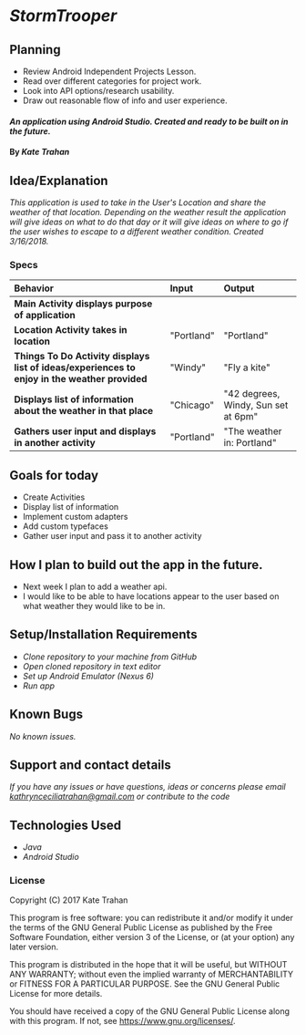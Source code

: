 # _StormTrooper_

## Planning

  * Review Android Independent Projects Lesson.
  * Read over different categories for project work.
  * Look into API options/research usability.
  * Draw out reasonable flow of info and user experience.

#### _An application using Android Studio. Created and ready to be built on in the future._

#### By _**Kate Trahan**_

## Idea/Explanation

_This application is used to take in the User's Location and share the weather of that location. Depending on the weather result the application will give ideas on what to do that day or it will give ideas on where to go if the user wishes to escape to a different weather condition. Created 3/16/2018._

### Specs
| Behavior | Input | Output |
| :-------------     | :------------- | :-------------
| **Main Activity displays purpose of application**| |  |
| **Location Activity takes in location**| "Portland" | "Portland" |
| **Things To Do Activity displays list of ideas/experiences to enjoy in the weather provided**| "Windy" | "Fly a kite"|
| **Displays list of information about the weather in that place** |"Chicago"| "42 degrees, Windy, Sun set at 6pm"|
| **Gathers user input and displays in another activity** |"Portland"|"The weather in: Portland"|


## Goals for today
* Create Activities
* Display list of information
* Implement custom adapters
* Add custom typefaces
* Gather user input and pass it to another activity

## How I plan to build out the app in the future.
* Next week I plan to add a weather api.
* I would like to be able to have locations appear to the user based on what weather they would like to be in.


## Setup/Installation Requirements

* _Clone repository to your machine from GitHub_
* _Open cloned repository in text editor_
* _Set up Android Emulator (Nexus 6)_
* _Run app_


## Known Bugs

_No known issues._

## Support and contact details

_If you have any issues or have questions, ideas or concerns please email kathrynceciliatrahan@gmail.com or contribute to the code_

## Technologies Used

* _Java_
* _Android Studio_


### License
Copyright (C) 2017 Kate Trahan

This program is free software: you can redistribute it and/or modify it under the terms of the GNU General Public License as published by the Free Software Foundation, either version 3 of the License, or (at your option) any later version.

This program is distributed in the hope that it will be useful, but WITHOUT ANY WARRANTY; without even the implied warranty of MERCHANTABILITY or FITNESS FOR A PARTICULAR PURPOSE. See the GNU General Public License for more details.

You should have received a copy of the GNU General Public License along with this program. If not, see https://www.gnu.org/licenses/.